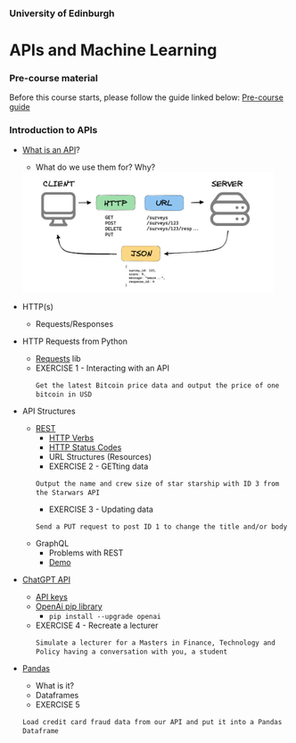 ### University of Edinburgh 
# APIs and Machine Learning

### Pre-course material
Before this course starts, please follow the guide linked below:
[Pre-course guide](./prep-course.md)

### Introduction to APIs
- [What is an API](https://www.freecodecamp.org/news/what-is-an-api-in-english-please-b880a3214a82/)?
  - What do we use them for? Why?
  <img src="./rest-api.png" width="450" />
- HTTP(s)
  - Requests/Responses
- HTTP Requests from Python
  - [Requests](https://pypi.org/project/requests/) lib
  - EXERCISE 1 - Interacting with an API
    ```
    Get the latest Bitcoin price data and output the price of one bitcoin in USD
    ```
- API Structures
  - [REST](https://restful-api.dev/rest-fundamentals/#rest)
    - [HTTP Verbs](https://restful-api.dev/rest-fundamentals/#get)
    - [HTTP Status Codes](https://www.restapitutorial.com/httpstatuscodes.html)
    - URL Structures (Resources)
    - EXERCISE 2 - GETting data
    ```
    Output the name and crew size of star starship with ID 3 from the Starwars API
    ```
    - EXERCISE 3 - Updating data
    ```
    Send a PUT request to post ID 1 to change the title and/or body
    ```
  - GraphQL
    - Problems with REST
    - [Demo](https://countries.trevorblades.com/)

- [ChatGPT API](https://platform.openai.com/docs/quickstart?context=python)
  - [API keys](https://platform.openai.com/api-keys)
  - [OpenAi pip library](https://pypi.org/project/openai/)
    - `pip install --upgrade openai`
  - EXERCISE 4 - Recreate a lecturer
    ```
    Simulate a lecturer for a Masters in Finance, Technology and Policy having a conversation with you, a student
    ```

- [Pandas](https://pandas.pydata.org/)
  - What is it?
  - Dataframes
  - EXERCISE 5
  ```
  Load credit card fraud data from our API and put it into a Pandas Dataframe
  ```
